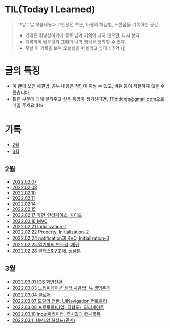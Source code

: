 # TIL(Today I Learned)
> 그날그날 학습내용과 고민했던 부분, 나름의 해결법, 느낀점을 기록하는 공간
> - 기억은 휘발성이기에 글로 남겨 기억이 나지 않으면, 다시 본다.
> - 기록하며 배운것과 그때의 나의 생각을 정리할 수 있다.
> - 훗날 이 기록을 보며 오늘날을 떠올리고 싶다.( 추억 )🥺

# 글의 특징
- 이 글에 쓰인 해결법, 공부 내용은 정답이 아닐 수 있고, 비유 등이 적절하지 않을 수 있습니다.
- 틀린 부분에 대해 알려주고 싶은 욕망이 생기신다면, 111dltldnjs@gmail.com으로 메일 주세요!!!👍

# 기록
- [2월](#2월)
- [3월](#3월)
## 2월
- [2022.02.07](https://github.com/saafaaari/Today-I-Learned/blob/main/2022.02/2022.02.07.md)
- [2022.02.08](https://github.com/saafaaari/Today-I-Learned/blob/main/2022.02/2022.02.08.md)
- [2022.02.10](https://github.com/saafaaari/Today-I-Learned/blob/main/2022.02/2022.02.10.md)
- [2022.02.11](https://github.com/saafaaari/Today-I-Learned/blob/main/2022.02/2022.02.11.md)
- [2022.02.14](https://github.com/saafaaari/Today-I-Learned/blob/main/2022.02/2022.02.14.md)
- [2022.02.15](https://github.com/saafaaari/Today-I-Learned/blob/main/2022.02/2022.02.15.md)
- [2022.02.17 휴먼_인터페이스_가이드](https://github.com/saafaaari/Today-I-Learned/blob/main/2022.02/2022.02.17%20%ED%9C%B4%EB%A8%BC_%EC%9D%B8%ED%84%B0%ED%8E%98%EC%9D%B4%EC%8A%A4_%EA%B0%80%EC%9D%B4%EB%93%9C.md)
- [2022.02.18 MVC](https://github.com/saafaaari/Today-I-Learned/blob/main/2022.02/2022.02.18%20MVC.md)
- [2022.02.21 Initialization-1](https://github.com/saafaaari/Today-I-Learned/blob/main/2022.02/2022.02.21%20Initialization-1.md)
- [2022.02.22 Property, Initialization-2](https://github.com/saafaaari/Today-I-Learned/blob/main/2022.02/2022.02.22%20Property%2C%20Initialization-2.md)
- [2022.02.24 notification과 KVO, Initialization-3](https://github.com/saafaaari/Today-I-Learned/blob/main/2022.02/2022.02.24%20notification%EA%B3%BC%20KVO%2C%20Initialization-3.md)
- [2022.02.25 열겨형의 연관값, 재귀](https://github.com/saafaaari/Today-I-Learned/blob/main/2022.02/2022.02.25%20%EC%97%B4%EA%B2%A8%ED%98%95%EC%9D%98%20%EC%97%B0%EA%B4%80%EA%B0%92%2C%20%EC%9E%AC%EA%B7%80.md)
- [2022.02.28 클래스&구조체, 싱글톤](https://github.com/saafaaari/Today-I-Learned/blob/main/2022.02/2022.02.28%20%ED%81%B4%EB%9E%98%EC%8A%A4%26%EA%B5%AC%EC%A1%B0%EC%B2%B4%2C%20%EC%8B%B1%EA%B8%80%ED%86%A4%20.md)

## 3월
- [2022.03.01 IOS 화면전환](https://github.com/saafaaari/Today-I-Learned/blob/main/2022.03/2022.03.01%20IOS%20%ED%99%94%EB%A9%B4%EC%A0%84%ED%99%98.md)
- [2022.03.03 노티피케이션 센터 사용법, 뷰 생명주기](https://github.com/saafaaari/Today-I-Learned/blob/main/2022.03/2022.03.03%20%EB%85%B8%ED%8B%B0%ED%94%BC%EC%BC%80%EC%9D%B4%EC%85%98%20%EC%84%BC%ED%84%B0%20%EC%82%AC%EC%9A%A9%EB%B2%95%2C%20%EB%B7%B0%20%EC%83%9D%EB%AA%85%EC%A3%BC%EA%B8%B0.md)
- [2022.03.04 클로저](https://github.com/saafaaari/Today-I-Learned/blob/main/2022.03/2022.03.04%20%ED%81%B4%EB%A1%9C%EC%A0%80.md)
- [2022.03.07 모달의 전환, UINavigation 컨트롤러](https://github.com/saafaaari/Today-I-Learned/blob/main/2022.03/2022.03.07%20%EB%AA%A8%EB%8B%AC%EC%9D%98%20%EC%A0%84%ED%99%98%2C%20UINavigation%20%EC%BB%A8%ED%8A%B8%EB%A1%A4%EB%9F%AC.md)
- [2022.03.08 프로토콜(타입, 결합도), 딜리게이트](https://github.com/saafaaari/Today-I-Learned/blob/main/2022.03/2022.03.08%20%ED%94%84%EB%A1%9C%ED%86%A0%EC%BD%9C(%ED%83%80%EC%9E%85%2C%20%EA%B2%B0%ED%95%A9%EB%8F%84)%2C%20%EB%94%9C%EB%A6%AC%EA%B2%8C%EC%9D%B4%ED%8A%B8%20.md)
- [2022.03.10 inout파라미터, 캡처값과 캡처목록](https://github.com/saafaaari/Today-I-Learned/blob/main/2022.03/2022.03.10%20inout%ED%8C%8C%EB%9D%BC%EB%AF%B8%ED%84%B0%2C%20%20%EC%BA%A1%EC%B2%98%EA%B0%92%EA%B3%BC%20%EC%BA%A1%EC%B2%98%EB%AA%A9%EB%A1%9D.md)
- [2022.03.11 UML의 화살표(관계)](https://github.com/saafaaari/Today-I-Learned/blob/main/2022.03/2022.03.11%20UML%EC%9D%98%20%ED%99%94%EC%82%B4%ED%91%9C(%EA%B4%80%EA%B3%84).md)
